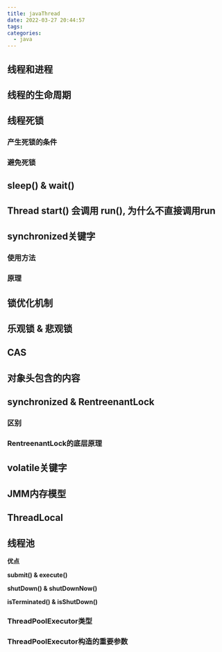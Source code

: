 ```yaml
---
title: javaThread
date: 2022-03-27 20:44:57
tags:
categories:
  - java
---
```

## 线程和进程


## 线程的生命周期

## 线程死锁

### 产生死锁的条件

### 避免死锁

## sleep() & wait()

## Thread start() 会调用 run(),  为什么不直接调用run

## synchronized关键字

### 使用方法

### 原理

## 锁优化机制

## 乐观锁 & 悲观锁

## CAS

## 对象头包含的内容

## synchronized & RentreenantLock

### 区别

### RentreenantLock的底层原理

## volatile关键字

## JMM内存模型

## ThreadLocal

## 线程池

**优点**

**submit() & execute()**

**shutDown() & shutDownNow()**

**isTerminated() & isShutDown()**

### ThreadPoolExecutor类型

### ThreadPoolExecutor构造的重要参数



